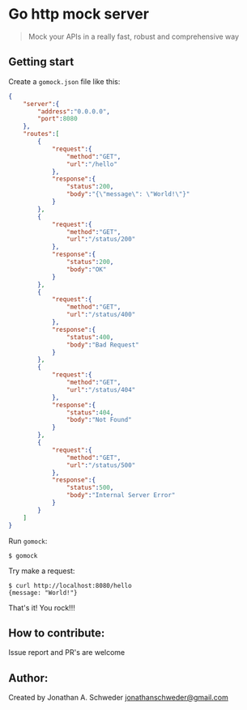 # Go http mock server
> Mock your APIs in a really fast, robust and comprehensive way

Getting start
---

Create a ``gomock.json`` file like this:
```json
{
    "server":{
        "address":"0.0.0.0",
        "port":8080
    },
    "routes":[
        {
            "request":{
                "method":"GET",
                "url":"/hello"
            },
            "response":{
                "status":200,
                "body":"{\"message\": \"World!\"}"
            }
        },
        {
            "request":{
                "method":"GET",
                "url":"/status/200"
            },
            "response":{
                "status":200,
                "body":"OK"
            }
        },
        {
            "request":{
                "method":"GET",
                "url":"/status/400"
            },
            "response":{
                "status":400,
                "body":"Bad Request"
            }
        },
        {
            "request":{
                "method":"GET",
                "url":"/status/404"
            },
            "response":{
                "status":404,
                "body":"Not Found"
            }
        },
        {
            "request":{
                "method":"GET",
                "url":"/status/500"
            },
            "response":{
                "status":500,
                "body":"Internal Server Error"
            }
        }
    ]
}
```

Run ``gomock``:
```shell
$ gomock
```

Try make a request:
```shell
$ curl http://localhost:8080/hello
{message: "World!"}
```

That's it! You rock!!!

How to contribute:
---

Issue report and PR's are welcome

Author:
---
Created by Jonathan A. Schweder <jonathanschweder@gmail.com>
